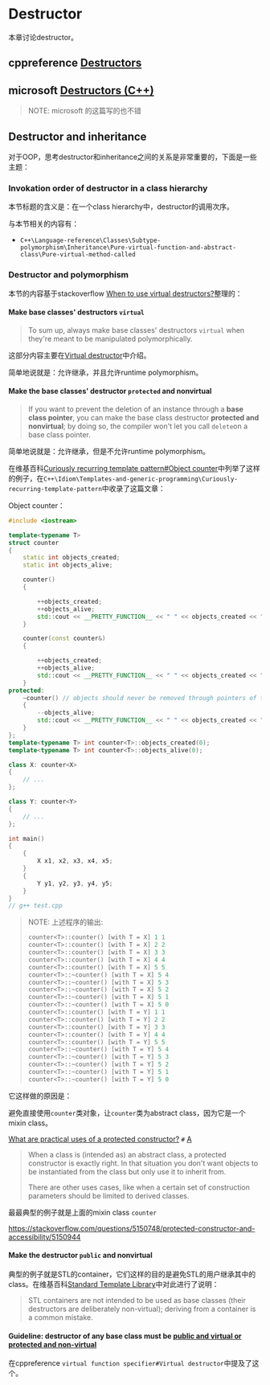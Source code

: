 # Destructor

本章讨论destructor。

## cppreference [Destructors](https://en.cppreference.com/w/cpp/language/destructor)



## microsoft [Destructors (C++)](https://docs.microsoft.com/en-us/cpp/cpp/destructors-cpp?view=vs-2019)

> NOTE: microsoft 的这篇写的也不错



## Destructor and inheritance

对于OOP，思考destructor和inheritance之间的关系是非常重要的，下面是一些主题：

### Invokation order of  destructor in a class hierarchy

本节标题的含义是：在一个class hierarchy中，destructor的调用次序。

与本节相关的内容有：

- `C++\Language-reference\Classes\Subtype-polymorphism\Inheritance\Pure-virtual-function-and-abstract-class\Pure-virtual-method-called`

### Destructor and polymorphism

本节的内容基于stackoverflow [When to use virtual destructors?](https://stackoverflow.com/questions/461203/when-to-use-virtual-destructors)整理的：

#### Make base classes' destructors `virtual` 

> To sum up, always make base classes' destructors `virtual` when they're meant to be manipulated polymorphically.

这部分内容主要在[Virtual destructor](./Virtual-destructor.md)中介绍。

简单地说就是：允许继承，并且允许runtime polymorphism。

#### Make the base classes' destructor **`protected` and nonvirtual**

> If you want to prevent the deletion of an instance through a **base class pointer**, you can make the base class destructor **protected and nonvirtual**; by doing so, the compiler won't let you call `delete`on a base class pointer.

简单地说就是：允许继承，但是不允许runtime polymorphism。

在维基百科[Curiously recurring template pattern#Object counter](https://en.wikipedia.org/wiki/Curiously_recurring_template_pattern#Object_counter)中列举了这样的例子，在`C++\Idiom\Templates-and-generic-programming\Curiously-recurring-template-pattern`中收录了这篇文章：

Object counter：

```c++
#include <iostream>

template<typename T>
struct counter
{
	static int objects_created;
	static int objects_alive;

	counter()
	{

		++objects_created;
		++objects_alive;
		std::cout << __PRETTY_FUNCTION__ << " " << objects_created << " " << objects_alive << std::endl;
	}

	counter(const counter&)
	{

		++objects_created;
		++objects_alive;
		std::cout << __PRETTY_FUNCTION__ << " " << objects_created << " " << objects_alive << std::endl;
	}
protected:
	~counter() // objects should never be removed through pointers of this type
	{
		--objects_alive;
		std::cout << __PRETTY_FUNCTION__ << " " << objects_created << " " << objects_alive << std::endl;
	}
};
template<typename T> int counter<T>::objects_created(0);
template<typename T> int counter<T>::objects_alive(0);

class X: counter<X>
{
	// ...
};

class Y: counter<Y>
{
	// ...
};

int main()
{
	{
		X x1, x2, x3, x4, x5;
	}
	{
		Y y1, y2, y3, y4, y5;
	}
}
// g++ test.cpp
```

> NOTE: 上述程序的输出:
>
> ```c++
> counter<T>::counter() [with T = X] 1 1
> counter<T>::counter() [with T = X] 2 2
> counter<T>::counter() [with T = X] 3 3
> counter<T>::counter() [with T = X] 4 4
> counter<T>::counter() [with T = X] 5 5
> counter<T>::~counter() [with T = X] 5 4
> counter<T>::~counter() [with T = X] 5 3
> counter<T>::~counter() [with T = X] 5 2
> counter<T>::~counter() [with T = X] 5 1
> counter<T>::~counter() [with T = X] 5 0
> counter<T>::counter() [with T = Y] 1 1
> counter<T>::counter() [with T = Y] 2 2
> counter<T>::counter() [with T = Y] 3 3
> counter<T>::counter() [with T = Y] 4 4
> counter<T>::counter() [with T = Y] 5 5
> counter<T>::~counter() [with T = Y] 5 4
> counter<T>::~counter() [with T = Y] 5 3
> counter<T>::~counter() [with T = Y] 5 2
> counter<T>::~counter() [with T = Y] 5 1
> counter<T>::~counter() [with T = Y] 5 0
> ```

它这样做的原因是：

避免直接使用`counter`类对象，让`counter`类为abstract class，因为它是一个mixin class。

[What are practical uses of a protected constructor?](https://stackoverflow.com/questions/1057221/what-are-practical-uses-of-a-protected-constructor) `#` [A](https://stackoverflow.com/a/1057245)

> When a class is (intended as) an abstract class, a protected constructor is exactly right. In that situation you don't want objects to be instantiated from the class but only use it to inherit from.
>
> There are other uses cases, like when a certain set of construction parameters should be limited to derived classes.

最最典型的例子就是上面的mixin class `counter`

https://stackoverflow.com/questions/5150748/protected-constructor-and-accessibility/5150944





#### Make the destructor `public` and nonvirtual

典型的例子就是STL的container，它们这样的目的是避免STL的用户继承其中的class。在维基百科[Standard Template Library](https://en.wikipedia.org/wiki/Standard_Template_Library)中对此进行了说明：

> STL containers are not intended to be used as base classes (their destructors are deliberately non-virtual); deriving from a container is a common mistake.



#### Guideline: destructor of any base class must be [public and virtual or protected and non-virtual](https://github.com/isocpp/CppCoreGuidelines/blob/master/CppCoreGuidelines.md#discussion-make-base-class-destructors-public-and-virtual-or-protected-and-nonvirtual)

在cppreference `virtual function specifier#Virtual destructor`中提及了这个。